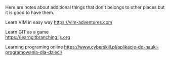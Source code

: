 Here are notes about additional things that don't belongs to other places but it is good to have them.  

Learn VIM in easy way
https://vim-adventures.com  

Learn GIT as a game  
https://learngitbranching.js.org

Learning programing online
https://www.cyberskill.pl/aplikacje-do-nauki-programowania-dla-dzieci/
